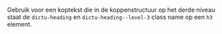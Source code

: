 Gebruik voor een koptekst die in de koppenstructuur op het derde niveau staat de
`dictu-heading` en `dictu-heading--level-3` class name op een `h3` element.
